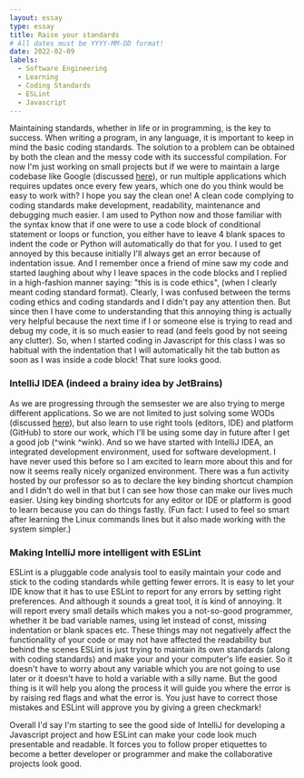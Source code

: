 ```yaml
---
layout: essay
type: essay
title: Raise your standards
# All dates must be YYYY-MM-DD format!
date: 2022-02-09
labels:
  - Software Engineering
  - Learning
  - Coding Standards
  - ESLint
  - Javascript
---
```


Maintaining standards, whether in life or in programming, is the key to success. When writing a program, in any language, it is important to keep in mind the basic
coding standards. The solution to a problem can be obtained by both the clean and the messy code with its successful compilation. For now I'm just working on small projects but if we were to maintain a  large codebase like Google (discussed [here](https://jaiswal-aditi.github.io/essays/The-multiverse-of-SE.html)), or run multiple applications which requires updates once every few years, which one do you think would be easy to work with? I hope you say the clean one! A clean code complying to coding standards make development, readability, maintenance and debugging much easier. I am used to Python now and those familiar with the syntax know that if one were to use a code block of conditional statement or loops or function, you either have to leave 4 blank spaces to indent the code or Python will automatically do that for you. I used to get annoyed by this because initially I'll always get an error because of indentation issue. And I remember once a friend of mine saw my code and started laughing about why I leave spaces in the code blocks and I replied in a high-fashion manner saying: "this is is code ethics", (when I clearly meant coding standard format). Clearly, I was confused between the terms coding ethics and coding standards and I didn't pay any attention then. But since then I have come to understanding that this annoying thing is actually very helpful because the next time if I or someone else is trying to read and debug my code, it is so much easier to read (and feels good by not seeing any clutter). So, when I started coding in Javascript for this class I was so habitual with the indentation that I will automatically hit the tab button as soon as I was inside a code block! That sure looks good.

### IntelliJ IDEA (indeed a brainy idea by JetBrains)

As we are progressing through the semsester we are also trying to merge different applications. So we are not limited to just solving some WODs (discussed [here](https://jaiswal-aditi.github.io/essays/Is-Javascript-my-karma.html)), but also learn to use right tools (editors, IDE) and platform (GitHub) to store our work, which I'll be using some day in future after I get a good job (^wink ^wink). And so we have started with IntelliJ IDEA, an integrated development environment, used for software development. I have never used this before so I am excited to learn more about this and for now it seems really nicely organized environment. There was a fun activity hosted by our professor so as to declare the key binding shortcut champion and I didn't do well in that but I can see how those can make our lives much easier. Using key binding shortcuts for any editor or IDE or platform is good to learn because you can do things fastly. (Fun fact: I used to feel so smart after learning the Linux commands lines but it also made working with the system simpler.) 

### Making IntelliJ more intelligent with ESLint

ESLint is a pluggable code analysis tool to easily maintain your code and stick to the coding standards while getting fewer errors. It is easy to let your IDE know that it has to use ESLint to report for any errors by setting right preferences. And although it sounds a great tool, it is kind of annoying. It will report every small details which makes you a not-so-good programmer, whether it be bad variable names, using let instead of const, missing indentation or blank spaces etc. These things may not negatively affect the functionality of your code or may not have affected the readability but behind the scenes ESLint is just trying to maintain its own standards (along with coding standards) and make your and your computer's life easier. So it doesn't have to worry about any variable which you are not going to use later or it doesn't have to hold a variable with a silly name. But the good thing is it will help you along the process it will guide you where the error is by raising red flags and what the error is. You just have to correct those mistakes and ESLint will approve you by giving a green checkmark!

Overall I'd say I'm starting to see the good side of IntelliJ for developing a Javascript project and how ESLint can make your code look much presentable and readable. It forces you to follow proper etiquettes to become a better developer or programmer and make the collaborative projects look good.




